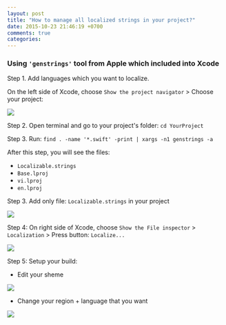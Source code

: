```yaml
---
layout: post
title: "How to manage all localized strings in your project?"
date: 2015-10-23 21:46:19 +0700
comments: true
categories: 
---
```

### Using ```'genstrings'``` tool from Apple which included into Xcode

Step 1. Add languages which you want to localize.

On the left side of Xcode, choose ```Show the project navigator``` > Choose your project:

<a href="https://stackoverzone.files.wordpress.com/2015/10/screen-shot-2015-10-23-at-10-13-36-pm.png"><img class="alignnone size-medium wp-image-227" src="https://stackoverzone.files.wordpress.com/2015/10/screen-shot-2015-10-23-at-10-13-36-pm.png" /></a>

Step 2. Open terminal and go to your project's folder: ```cd YourProject```

Step 3. Run: ```find . -name '*.swift' -print | xargs -n1 genstrings -a```

After this step, you will see the files: 

- ```Localizable.strings```
- ```Base.lproj```
- ```vi.lproj``` 
- ```en.lproj```

Step 3. Add only file: ```Localizable.strings``` in your project

<a href="https://stackoverzone.files.wordpress.com/2015/10/screen-shot-2015-10-23-at-9-47-21-pm.png"><img class="alignnone size-medium wp-image-227" src="https://stackoverzone.files.wordpress.com/2015/10/screen-shot-2015-10-23-at-9-47-21-pm.png" /></a>

Step 4: On right side of Xcode, choose ```Show the File inspector``` > ```Localization``` > Press button: ```Localize...```

<a href="https://stackoverzone.files.wordpress.com/2015/10/screen-shot-2015-10-23-at-9-57-32-pm.png"><img class="alignnone size-medium wp-image-227" src="https://stackoverzone.files.wordpress.com/2015/10/screen-shot-2015-10-23-at-9-57-32-pm.png" /></a>

Step 5: Setup your build:

- Edit your sheme

<a href="https://stackoverzone.files.wordpress.com/2015/10/screen-shot-2015-10-23-at-10-00-40-pm.png"><img class="alignnone size-medium wp-image-227" src="https://stackoverzone.files.wordpress.com/2015/10/screen-shot-2015-10-23-at-10-00-40-pm.png" /></a>

- Change your region + language that you want

<a href="https://stackoverzone.files.wordpress.com/2015/10/screen-shot-2015-10-23-at-10-01-07-pm.png"><img class="alignnone size-medium wp-image-227" src="https://stackoverzone.files.wordpress.com/2015/10/screen-shot-2015-10-23-at-10-01-07-pm.png" /></a>